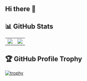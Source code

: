 ## Hi there 👋

## 📊 GitHub Stats

<table>
  <tr>
    <td>
      <img src="https://github-readme-stats.vercel.app/api?username=YOUR_USERNAME&show_icons=true&theme=tokyonight" />
    </td>
    <td>
      <img src="https://github-readme-stats.vercel.app/api/top-langs/?username=YOUR_USERNAME&layout=compact&theme=tokyonight" />
    </td>
  </tr>
</table>

## 🏆 GitHub Profile Trophy

[![trophy](https://github-profile-trophy.vercel.app/?username=YOUR_USERNAME&theme=onedark)](https://github.com/ryo-ma/github-profile-trophy)
